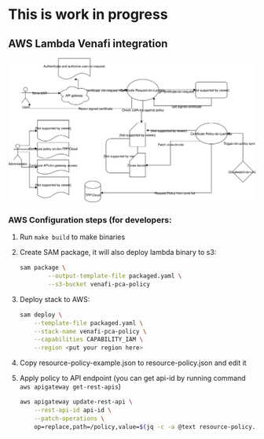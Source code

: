 # This is work in progress

## AWS Lambda Venafi integration

![Self-editing Diagram](Diagram.svg)

### AWS Configuration steps (for developers:

1. Run `make build` to make binaries

1. Create SAM package, it will also deploy lambda binary to s3:
    ```bash
    sam package \
            --output-template-file packaged.yaml \
            --s3-bucket venafi-pca-policy
    ```

1. Deploy stack to AWS:
    ```bash
    sam deploy \
        --template-file packaged.yaml \
        --stack-name venafi-pca-policy \
        --capabilities CAPABILITY_IAM \
        --region <put your region here>
    ```

1. Copy resource-policy-example.json to resource-policy.json and edit it

1. Apply policy to API endpoint (you can get api-id by running command `aws apigateway get-rest-apis`)
    ```bash
    aws apigateway update-rest-api \
        --rest-api-id api-id \
        --patch-operations \
        op=replace,path=/policy,value=$(jq -c -a @text resource-policy.json)
    ``` 